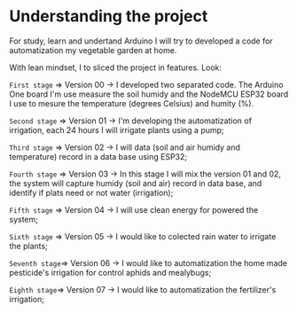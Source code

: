 # Understanding the project

For study, learn and undertand Arduino I will try to developed a code for automatization my vegetable garden at home.

With lean mindset, I to sliced the project in features. Look:

`First stage` => Version 00 -> I developed two separated code. The Arduino One board I'm  use measure the soil humidy and the NodeMCU ESP32 board I use to mesure the temperature (degrees Celsius) and humity (%).

`Second stage` => Version 01 -> I'm developing the automatization of irrigation, each 24 hours I will irrigate plants using a pump;

`Third stage` => Version 02 -> I will data (soil and air humidy and temperature) record in a data base using ESP32;

`Fourth stage` => Version 03 -> In this stage I will mix the version 01 and 02, the system will capture humidy (soil and air) record in data base, and identify if plats need or not water (irrigation);

`Fifth stage` => Version 04 -> I will use clean energy for powered the system;

`Sixth stage` => Version 05 -> I would like to colected rain water to irrigate the plants;

`Seventh stage`=> Version 06 -> I would like to automatization the home made pesticide's irrigation for control aphids and mealybugs;

`Eighth stage`=> Version 07 -> I would like to automatization the fertilizer's irrigation;
